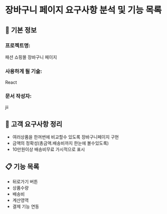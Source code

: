 # 장바구니 페이지 요구사항 분석 및 기능 목록

## 📌 기본 정보
### 프로젝트명: 
패션 쇼핑몰 장바구니 페이지

### 사용하게 될 기술: 
React

### 문서 작성자: 
jii

## 📝 고객 요구사항 정리
- 여러상품을 한꺼번에 비교할수 있도록 장바구니페이지 구현
- 금액의 정확성(총금액.배송비까지 한눈에 볼수있도록)
- 10만원이상 배송비무료 가시적으로 표시


## 📋 기능 목록
- 뒤로가기 버튼
- 상품수량
- 배송비
- 계산영역
- 결제 기능 연동
